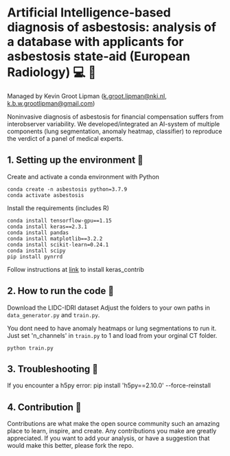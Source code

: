 # Artificial Intelligence-based diagnosis of asbestosis: analysis of a database with applicants for asbestosis state-aid (European Radiology) :computer: :mag_right: 


Managed by Kevin Groot Lipman (k.groot.lipman@nki.nl, k.b.w.grootlipman@gmail.com)

Noninvasive diagnosis of asbestosis for financial compensation suffers from interobserver variability. We developed/integrated an AI-system of multiple components (lung segmentation, anomaly heatmap, classifier) to reproduce the verdict of a panel of medical experts. 

## 1. Setting up the environment :deciduous_tree:
Create and activate a conda environment with Python
 ```
conda create -n asbestosis python=3.7.9
conda activate asbestosis
 ```
Install the requirements (includes R)
 ```
conda install tensorflow-gpu==1.15
conda install keras==2.3.1
conda install pandas
conda install matplotlib==3.2.2
conda install scikit-learn=0.24.1
conda install scipy
pip install pynrrd
 ```
Follow instructions at [link](https://github.com/keras-team/keras-contrib) to install keras_contrib

## 2. How to run the code 🚀 
Download the LIDC-IDRI dataset
Adjust the folders to your own paths in ``data_generator.py`` and ``train.py``. 

You dont need to have anomaly heatmaps or lung segmentations to run it. Just set 'n_channels' in ``train.py`` to 1 and load from your orginal CT folder.

``python train.py``

## 3. Troubleshooting 🔨 
If you encounter a h5py error:
pip install 'h5py==2.10.0' --force-reinstall

## 4. Contribution :muscle:

Contributions are what make the open source community such an amazing place to learn, inspire, and create. Any contributions you make are greatly appreciated. If you want to add your analysis, or have a suggestion that would make this better, please fork the repo.
